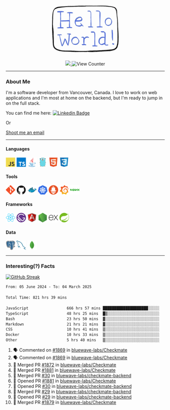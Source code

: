 <div align="center">
    <img src="./img/hello_world.webp" height="200px" width="">
    <div>
        <a href="https://www.linkedin.com/in/ajhollid">
            <img src="https://img.shields.io/badge/LinkedIn-blue"/>
        </a>
        <img src="https://komarev.com/ghpvc/?username=ajhollid&color=yellow" alt="View Counter">
    </div>
</div>

---

### About Me

I'm a software developer from Vancouver, Canada. I love to work on web applications and I'm most at home on the backend, but I'm ready to jump in on the full stack.

You can find me here: [![Linkedin Badge](https://img.shields.io/badge/-ajhollid-blue?style=flat&logo=Linkedin&logoColor=white)](https://www.linkedin.com/in/ajhollid)

Or

[Shoot me an email](mailto:ajhollid@gmail.com)

---

#### Languages

<div>
    <img src="./img/devicons/javascript-original.svg" width=30 height=30 alt="JavaScript">
    <img src="/img/devicons/typescript-original.svg" width=30 height=30 alt="TypeScript">
    <img src="./img/devicons/java-original.svg" width=30 height=30 alt="Java">
    <img src="./img/devicons/go-original.svg" width=30 height=30 alt="Golang">
    <img src="./img/devicons/html5-original.svg" width=30 height=30 alt="HTML 5">
    <img src="./img/devicons/css3-original.svg" width=30 height=30 alt="CSS 3">
</div>

#### Tools

<div>
    <img src="./img/devicons/git-original.svg" width=30 height=30 alt="Git">
    <img src="./img/devicons/github-original.svg" width=30 height=30 alt="Github">
    <img src="./img/devicons/docker-original.svg" width=30 
    height=30 alt="Docker">
    <img src="./img/devicons/kubernetes-original.svg" width=30 height=30 alt="K8">
    <img src="./img/devicons/prometheus-original.svg" width=30 height=30 alt="Prometheus">
    <img src="./img/devicons/grafana-original.svg" width=30 height=30 alt="Grafana">
    <img src="./img/devicons/nginx-original.svg" width=30 height=30 alt="Nginx">
</div>

#### Frameworks

<div>
    <img src="./img/devicons/react-original.svg" width=30 height=30 alt="React">
    <img src="./img/devicons/gatsby-original.svg" width=30 height=30 alt="Gatsby">
    <img src="./img/devicons/angularjs-original.svg" width=30 height=30 alt="AngularJS">
    <img src="./img/devicons/nodejs-original.svg" width=30 height=30 alt="NodeJS">
    <img src="./img/devicons/express-original.svg" width=30 height=30 alt="Express">
    <img src="./img/devicons/spring-original.svg" width=30 height=30 alt="Spring">
</div>

#### Data

<div>
    <img src="./img/devicons/postgresql-original.svg" width=30 height=30 alt="Postgresql">
    <img src="./img/devicons/mysql-original.svg" width=30 height=30 alt="Mysql">
    <img src="./img/devicons/mongodb-original.svg" width=30 height=30 alt="MongoDB">
</div>

---

### Interesting(?) Facts

[![GitHub Streak](http://github-readme-streak-stats.herokuapp.com?user=ajhollid)](https://git.io/streak-stats)

 <!--START_SECTION:waka-->

```txt
From: 05 June 2024 - To: 04 March 2025

Total Time: 821 hrs 39 mins

JavaScript                 666 hrs 57 mins ████████████████████░░░░░   80.62 %
TypeScript                 48 hrs 25 mins  █▒░░░░░░░░░░░░░░░░░░░░░░░   05.85 %
Bash                       23 hrs 50 mins  ▓░░░░░░░░░░░░░░░░░░░░░░░░   02.88 %
Markdown                   21 hrs 21 mins  ▓░░░░░░░░░░░░░░░░░░░░░░░░   02.58 %
CSS                        10 hrs 41 mins  ▒░░░░░░░░░░░░░░░░░░░░░░░░   01.29 %
Docker                     10 hrs 33 mins  ▒░░░░░░░░░░░░░░░░░░░░░░░░   01.28 %
Other                      5 hrs 40 mins   ▒░░░░░░░░░░░░░░░░░░░░░░░░   00.69 %
```

<!--END_SECTION:waka-->


<!--START_SECTION:activity-->
1. 🗣 Commented on [#1869](https://github.com/bluewave-labs/Checkmate/pull/1869#issuecomment-2704642182) in [bluewave-labs/Checkmate](https://github.com/bluewave-labs/Checkmate)
2. 🗣 Commented on [#1869](https://github.com/bluewave-labs/Checkmate/pull/1869#issuecomment-2704640219) in [bluewave-labs/Checkmate](https://github.com/bluewave-labs/Checkmate)
3. 🎉 Merged PR [#1872](https://github.com/bluewave-labs/Checkmate/pull/1872) in [bluewave-labs/Checkmate](https://github.com/bluewave-labs/Checkmate)
4. 🎉 Merged PR [#1881](https://github.com/bluewave-labs/Checkmate/pull/1881) in [bluewave-labs/Checkmate](https://github.com/bluewave-labs/Checkmate)
5. 🎉 Merged PR [#30](https://github.com/bluewave-labs/checkmate-backend/pull/30) in [bluewave-labs/checkmate-backend](https://github.com/bluewave-labs/checkmate-backend)
6. 💪 Opened PR [#1881](https://github.com/bluewave-labs/Checkmate/pull/1881) in [bluewave-labs/Checkmate](https://github.com/bluewave-labs/Checkmate)
7. 💪 Opened PR [#30](https://github.com/bluewave-labs/checkmate-backend/pull/30) in [bluewave-labs/checkmate-backend](https://github.com/bluewave-labs/checkmate-backend)
8. 🎉 Merged PR [#29](https://github.com/bluewave-labs/checkmate-backend/pull/29) in [bluewave-labs/checkmate-backend](https://github.com/bluewave-labs/checkmate-backend)
9. 💪 Opened PR [#29](https://github.com/bluewave-labs/checkmate-backend/pull/29) in [bluewave-labs/checkmate-backend](https://github.com/bluewave-labs/checkmate-backend)
10. 🎉 Merged PR [#1879](https://github.com/bluewave-labs/Checkmate/pull/1879) in [bluewave-labs/Checkmate](https://github.com/bluewave-labs/Checkmate)
<!--END_SECTION:activity-->
